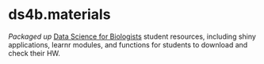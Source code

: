 # ds4b.materials
_Packaged up_ [Data Science for Biologists](https://sjspielman.github.io/datascience_for_biologists/) student resources, including shiny applications, learnr modules, and functions for students to download and check their HW.

